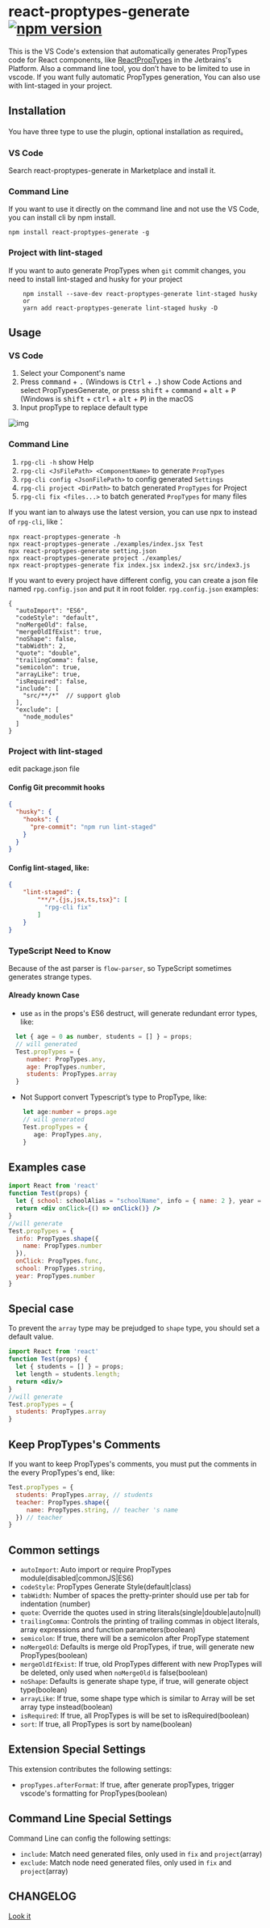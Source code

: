 # react-proptypes-generate [![npm version](https://badge.fury.io/js/react-proptypes-generate.svg)](https://badge.fury.io/js/react-proptypes-generate)
  This is the VS Code's extension that automatically generates PropTypes code for React components, like [ReactPropTypes](https://github.com/dpzxsm/ReactPropTypes-Plugin) in the Jetbrains's Platform.
  Also a command line tool, you don’t have to be limited to use in vscode. If you want fully automatic PropTypes generation, You can also use with lint-staged in your project.

## Installation

You have three type to use the plugin, optional installation as required。

### VS Code
Search react-proptypes-generate in Marketplace and install it.

### Command Line
If you want to use it directly on the command line and not use the VS Code, you can install cli by npm install.
```
npm install react-proptypes-generate -g
```

### Project with lint-staged
If you want to auto generate PropTypes when `git` commit changes, you need to install lint-staged and husky for your project
```
    npm install --save-dev react-proptypes-generate lint-staged husky
    or
    yarn add react-proptypes-generate lint-staged husky -D
```

## Usage
### VS Code
1. Select your Component's name
2. Press <kbd>command</kbd> + <kbd>.</kbd> (Windows is <kbd>Ctrl</kbd> + <kbd>.</kbd>) show Code Actions and select PropTypesGenerate, or press <kbd>shift</kbd> + <kbd>command</kbd> + <kbd>alt</kbd> + <kbd>P</kbd> (Windows is <kbd>shift</kbd> + <kbd>ctrl</kbd> + <kbd>alt</kbd> + <kbd>P</kbd>) in the macOS
3. Input propType to replace default type

![img](./ScreenShot.gif)

### Command Line
1. `rpg-cli -h` show Help
2. `rpg-cli <JsFilePath> <ComponentName>` to generate `PropTypes`
3. `rpg-cli config <JsonFilePath>` to config generated `Settings`
4. `rpg-cli project <DirPath>` to batch generated `PropTypes` for Project
5. `rpg-cli fix <files...>` to batch generated `PropTypes` for many files

If you want ian to always use the latest version, you can use npx to instead of `rpg-cli`, like：
```
npx react-proptypes-generate -h
npx react-proptypes-generate ./examples/index.jsx Test
npx react-proptypes-generate setting.json
npx react-proptypes-generate project ./examples/
npx react-proptypes-generate fix index.jsx index2.jsx src/index3.js
```

If you want to every project have different config, you can create a json file named `rpg.config.json` and put it in root folder.
`rpg.config.json` examples:
```json5
{
  "autoImport": "ES6",
  "codeStyle": "default",
  "noMergeOld": false,
  "mergeOldIfExist": true,
  "noShape": false,
  "tabWidth": 2,
  "quote": "double",
  "trailingComma": false,
  "semicolon": true,
  "arrayLike": true,
  "isRequired": false,
  "include": [
    "src/**/*"  // support glob
  ],
  "exclude": [
    "node_modules"
  ]
}
```

### Project with lint-staged
edit package.json file

#### Config Git precommit hooks
```json
{
  "husky": {
    "hooks": {
      "pre-commit": "npm run lint-staged"
    }
  }
}
```

#### Config lint-staged, like: 
```json
{
    "lint-staged": {
        "**/*.{js,jsx,ts,tsx}": [
          "rpg-cli fix"
        ]
    }
}
```

### TypeScript Need to Know
Because of the ast parser is `flow-parser`, so TypeScript sometimes generates strange types.
####  Already known Case
+ use `as` in the props's ES6 destruct, will generate redundant error types, like: 
 ```javascript
   let { age = 0 as number, students = [] } = props;
   // will generated
   Test.propTypes = {
      number: PropTypes.any,
      age: PropTypes.number,
      students: PropTypes.array
   }
 ```
+ Not Support convert Typescript’s type to PropType, like:
```typescript
    let age:number = props.age
    // will generated
    Test.propTypes = {
       age: PropTypes.any,
    }
```

## Examples case
```jsx harmony
import React from 'react'
function Test(props) {
  let { school: schoolAlias = "schoolName", info = { name: 2 }, year = 33 , onClick } = props;
  return <div onClick={() => onClick()} />
}
//will generate 
Test.propTypes = {
  info: PropTypes.shape({
    name: PropTypes.number
  }),
  onClick: PropTypes.func,
  school: PropTypes.string,
  year: PropTypes.number
} 
```

## Special case
To prevent the `array` type may be prejudged to `shape` type, you should set a default value.
```jsx harmony
import React from 'react'
function Test(props) {
  let { students = [] } = props;
  let length = students.length;
  return <div/>
}
//will generate 
Test.propTypes = {
  students: PropTypes.array
} 
```

## Keep PropTypes's Comments
If you want to keep PropTypes's comments, you must put the comments in the every PropTypes's end, like:
```javascript
Test.propTypes = {
  students: PropTypes.array, // students
  teacher: PropTypes.shape({
     name: PropTypes.string, // teacher 's name
  }) // teacher
} 
```

## Common settings

* `autoImport`: Auto import or require PropTypes module(disabled|commonJS|ES6)
* `codeStyle`: PropTypes Generate Style(default|class)
* `tabWidth`: Number of spaces the pretty-printer should use per tab for indentation (number)
* `quote`: Override the quotes used in string literals(single|double|auto|null)
* `trailingComma`: Controls the printing of trailing commas in object literals, array expressions and function parameters(boolean)
* `semicolon`: If true, there will be a semicolon after PropType statement
* `noMergeOld`: Defaults is merge old PropTypes, if true, will generate new PropTypes(boolean)
* `mergeOldIfExist`: If true, old PropTypes different with new PropTypes will be deleted, only used when `noMergeOld` is false(boolean)
* `noShape`: Defaults is generate shape type, if true, will generate object type(boolean)
* `arrayLike`: If true, some shape type which is similar to Array will be set array type instead(boolean)
* `isRequired`: If true, all PropTypes is will be set to isRequired(boolean)
* `sort`: If true, all PropTypes is sort by name(boolean)

## Extension Special Settings

This extension contributes the following settings:

* `propTypes.afterFormat`: If true, after generate propTypes, trigger vscode's formatting for PropTypes(boolean)

## Command Line Special Settings

Command Line can config the following settings:
* `include`: Match need generated files, only used in `fix` and `project`(array)
* `exclude`: Match node need generated files, only used in `fix` and `project`(array)

## CHANGELOG

[Look it](./CHANGELOG.md) 

